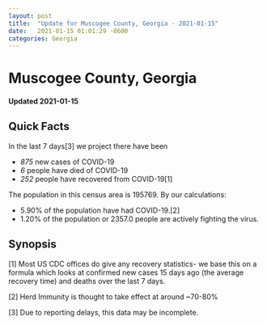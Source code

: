 ```yaml
---
layout: post
title:  "Update for Muscogee County, Georgia - 2021-01-15"
date:   2021-01-15 01:01:29 -0600
categories: Georgia
---
```


# Muscogee County, Georgia
#### Updated 2021-01-15

## Quick Facts

In the last 7 days[3] we project there have been
- *875* new cases of COVID-19
- *6* people have died of COVID-19
- *252* people have recovered from COVID-19[1]

The population in this census area is 195769. By our calculations:
- 5.90% of the population have had COVID-19.[2]
- 1.20% of the population or 2357.0 people are actively fighting the virus.

## Synopsis




[1] Most US CDC offices do give any recovery statistics- we base this on a formula which looks at confirmed new cases
15 days ago (the average recovery time) and deaths over the last 7 days.

[2] Herd Immunity is thought to take effect at around ~70-80%

[3] Due to reporting delays, this data may be incomplete.
 
    